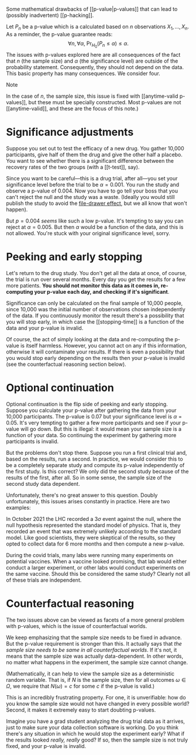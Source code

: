 
Some mathematical drawbacks of [[p-value|p-values]] that can lead to (possibly inadvertent) [[p-hacking]].  

Let $P_n$ be a p-value which is a calculated based on $n$ observations $X_1, \dots, X_n$. As a reminder, the p-value guarantee reads: 
$$\forall n, \forall\alpha,\; \Pr_{H_0}(P_n \leq \alpha) \leq \alpha.$$
The issues with p-values explored here are all consequences of the fact that $n$ (the sample size) and $\alpha$ (the significance level) are outside of the probability statement. Consequently, they should not depend on the data. This basic property has many consequences. We consider four. 

> [!note] 
> In the case of $n$, the sample size, this issue is fixed with [[anytime-valid p-values]], but these must be specially constructed. Most p-values are not [[anytime-valid]], and these are the focus of this note.)

# Significance adjustments 

Suppose you set out to test the efficacy of a new drug. You gather 10,000 participants, give half of them the drug and give the other half a placebo. You want to see whether there is a significant difference between the recovery rates of the two groups (with a [[t-test]], say). 

Since you want to be careful—this is a drug trial, after all—you set your significance level before the trial to be $\alpha=0.001$. You run the study and observe a p-value of 0.004. Now you have to go tell your boss that you can't reject the null and the study was a waste. (Ideally you would still publish the study to avoid the [file-drawer effect](https://en.wikipedia.org/wiki/Publication_bias#:~:text=Publication%20bias%20is%20sometimes%20called,a%20bias%20in%20published%20research.), but we all know that won't happen). 

But $p=0.004$ _seems_ like such a low p-value. It's tempting to say you can reject at $\alpha = 0.005$. But then $\alpha$ would be a function of the data, and this is not allowed. You're stuck with your original significance level, sorry. 



# Peeking and early stopping

Let's return to the drug study. You don't get all the data at once, of course, the trial is run over several months. Every day you get the results for a few more patients. **You should not monitor this data as it comes in, re-computing your p-value each day, and checking if it's significant**. 

Significance can only be calculated on the final sample of 10,000 people, since 10,000 was the initial number of observations chosen independently of the data. If you continuously monitor the result there's a possibility that you will stop early, in which case the [[stopping-time]] is a function of the data and your p-value is invalid. 

Of course, the act of simply looking at the data and re-computing the p-value is itself harmless. However, you cannot act on any if this information, otherwise it will contaminate your results. If there is even a possibility that you would stop early depending on the results then your p-value is invalid (see the counterfactual reasoning section below). 

# Optional continuation 

Optional continuation is the flip side of peeking and early stopping. Suppose you calculate your p-value after gathering the data from your 10,000 participants. The p-value is 0.07 but your significance level is $\alpha=0.05$. It's very tempting to gather a few more participants and see if your p-value will go down. But this is illegal: it would mean your sample size is a function of your data. So continuing the experiment by gathering more participants is invalid. 

But the problems don't stop there. Suppose you run a first clinical trial and, based on the results, run a second. In practice, we would consider this to be a completely separate study and compute its p-value independently of the first study. Is this correct? We only did the second study because of the results of the first, after all. So in some sense, the sample size of the second study data dependent. 

Unfortunately, there's no great answer to this question. Doubly unfortunately, this issues arises constantly in practice. Here are two examples: 

In October 2021 the LHC recorded a $3\sigma$ event against the null, where the null hypothesis represented the standard model of physics. That is, they recorded an event that was extremely unlikely according to the standard model. Like good scientists, they were skeptical of the results, so they opted to collect data for 6 more months and then compute a new p-value. 

During the covid trials, many labs were running many experiments on potential vaccines. When a vaccine looked promising, that lab would either conduct a larger experiment, or other labs would conduct experiments on the same vaccine. Should this be considered the same study? Clearly not all of these trials are independent. 


# Counterfactual reasoning 

The two issues above can be viewed as facets of a more general problem with p-values, which is the issue of counterfactual worlds. 

We keep emphasizing that the sample size needs to be fixed in advance. But the p-value requirement is stronger than this. It actually says that _the sample size needs to be same in all counterfactual worlds_. If it's not, it means that the sample size was actually data-dependent. In other words, no matter what happens in the experiment, the sample size cannot change. 

(Mathematically, it can help to view the sample size as a deterministic random variable. That is, if $N$ is the sample size, then for all outcomes $\omega\in\Omega$, we require that $N(\omega) = c$ for some $c$ if the p-value is valid.)

This is an incredibly frustrating property. For one, it is unverifiable: how do you know the sample size would not have changed in every possible world? Second, it makes it extremely easy to start doubting p-values. 

Imagine you have a grad student analyzing the drug trial data as it arrives, just to make sure your data collection software is working. Do you think there's any situation in which he would stop the experiment early? What if the results looked _really, really_ good? If so, then the sample size is not truly fixed, and your p-value is invalid. 


